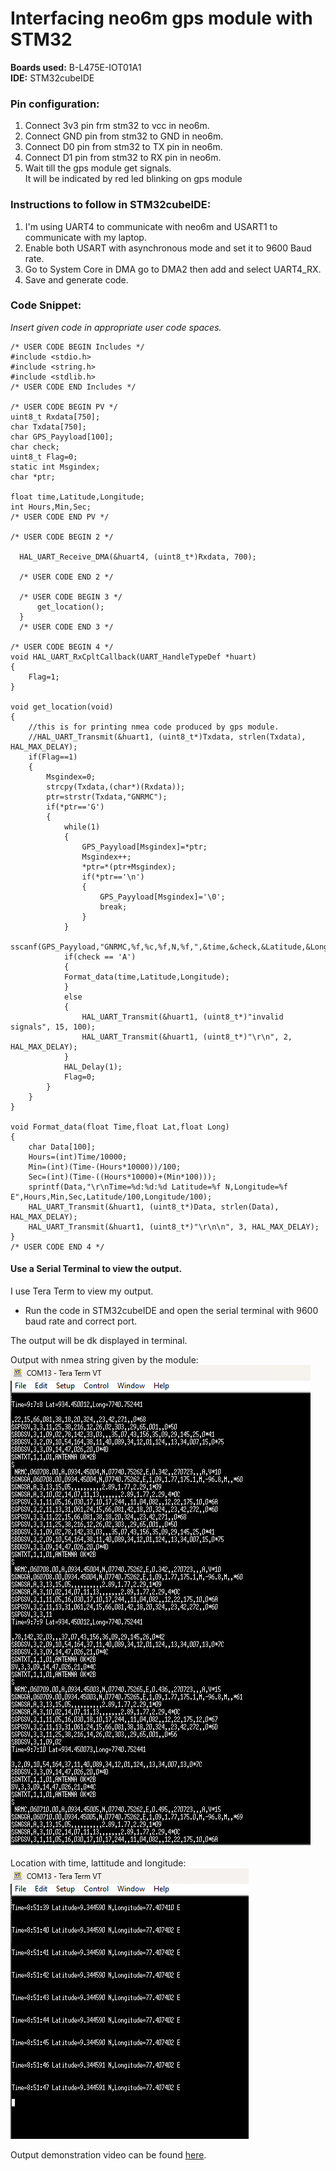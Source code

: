 # Interfacing neo6m gps module with STM32
**Boards used:** B-L475E-IOT01A1<br>
**IDE:** STM32cubeIDE
### Pin configuration:
1. Connect 3v3 pin frm stm32 to vcc in neo6m.
2. Connect GND pin from stm32 to GND in neo6m.
3. Connect D0 pin from stm32 to TX pin in neo6m.
4. Connect D1 pin from stm32 to RX pin in neo6m.
5. Wait till the gps module get signals.<br> It will be indicated by red led blinking on gps module




### Instructions to follow in STM32cubeIDE:
1. I'm using UART4 to communicate with neo6m and USART1 to communicate with my laptop.
2. Enable both USART with asynchronous mode and set it to 9600 Baud rate.
3. Go to System Core in DMA go to DMA2 then add and select UART4_RX.
4. Save and generate code.

### Code Snippet:<br>
*Insert given code in appropriate user code spaces.*
```
/* USER CODE BEGIN Includes */
#include <stdio.h>
#include <string.h>
#include <stdlib.h>
/* USER CODE END Includes */

/* USER CODE BEGIN PV */
uint8_t Rxdata[750];
char Txdata[750];
char GPS_Payyload[100];
char check;
uint8_t Flag=0;
static int Msgindex;
char *ptr;

float time,Latitude,Longitude;
int Hours,Min,Sec;
/* USER CODE END PV */

/* USER CODE BEGIN 2 */

  HAL_UART_Receive_DMA(&huart4, (uint8_t*)Rxdata, 700);

  /* USER CODE END 2 */

  /* USER CODE BEGIN 3 */
	  get_location();
  }
  /* USER CODE END 3 */

/* USER CODE BEGIN 4 */
void HAL_UART_RxCpltCallback(UART_HandleTypeDef *huart)
{
	Flag=1;
}

void get_location(void)
{
    //this is for printing nmea code produced by gps module.
	//HAL_UART_Transmit(&huart1, (uint8_t*)Txdata, strlen(Txdata), HAL_MAX_DELAY);
	if(Flag==1)
	{
		Msgindex=0;
		strcpy(Txdata,(char*)(Rxdata));
		ptr=strstr(Txdata,"GNRMC");
		if(*ptr=='G')
		{
			while(1)
			{
				GPS_Payyload[Msgindex]=*ptr;
				Msgindex++;
				*ptr=*(ptr+Msgindex);
				if(*ptr=='\n')
				{
					GPS_Payyload[Msgindex]='\0';
					break;
				}
			}
			sscanf(GPS_Payyload,"GNRMC,%f,%c,%f,N,%f,",&time,&check,&Latitude,&Longitude);
			if(check == 'A')
			{
			Format_data(time,Latitude,Longitude);
			}
			else
			{
				HAL_UART_Transmit(&huart1, (uint8_t*)"invalid signals", 15, 100);
				HAL_UART_Transmit(&huart1, (uint8_t*)"\r\n", 2, HAL_MAX_DELAY);
			}
			HAL_Delay(1);
			Flag=0;
		}
	}
}

void Format_data(float Time,float Lat,float Long)
{
	char Data[100];
	Hours=(int)Time/10000;
	Min=(int)(Time-(Hours*10000))/100;
	Sec=(int)(Time-((Hours*10000)+(Min*100)));
	sprintf(Data,"\r\nTime=%d:%d:%d Latitude=%f N,Longitude=%f E",Hours,Min,Sec,Latitude/100,Longitude/100);
	HAL_UART_Transmit(&huart1, (uint8_t*)Data, strlen(Data), HAL_MAX_DELAY);
	HAL_UART_Transmit(&huart1, (uint8_t*)"\r\n\n", 3, HAL_MAX_DELAY);
}
/* USER CODE END 4 */
```
#### Use a Serial Terminal to view the output.
I use Tera Term to view my output.
- Run the code in STM32cubeIDE and open the serial terminal with 9600 baud rate and correct port.<br>

The output will be dk displayed in terminal.

Output with nmea string given by the module:<br>
<img src="./Assets/output_with_nmea.png"></img>
<br><br>
Location with time, lattitude and longitude: <br>
<img src="./Assets/final_output.png"> </img>

Output demonstration video can be found [here](./Assets/demonstration.mp4).